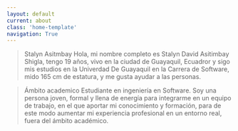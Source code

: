 ```yaml
---
layout: default
current: about
class: 'home-template'
navigation: True
---
```


>Stalyn Asitmbay
Hola, mi nombre completo es Stalyn David Asitimbay Shigla, tengo 19 años, vivo en la ciudad de Guayaquil, Ecuadror y sigo mis estudios en la Univerdad De Guayaquil en la Carrera de Software, mido 165 cm de estatura, y me gusta ayudar a las personas.

>Ámbito academico
Estudiante en ingeniería en Software.
Soy una persona joven, formal y llena de energía para integrarme en un equipo de trabajo, en el que aportar mi conocimiento y formación, para de este modo aumentar mi experiencia profesional en un entorno real, fuera del ámbito académico.
